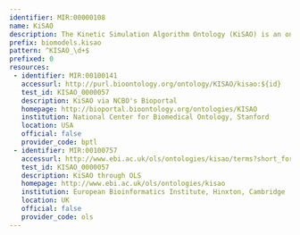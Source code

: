 ```yaml
---
identifier: MIR:00000108
name: KiSAO
description: The Kinetic Simulation Algorithm Ontology (KiSAO) is an ontology that describes simulation algorithms and methods used for biological kinetic models, and the relationships between them. This provides a means to unambiguously refer to simulation algorithms when describing a simulation experiment.
prefix: biomodels.kisao
pattern: ^KISAO_\d+$
prefixed: 0
resources:
 - identifier: MIR:00100141
   accessurl: http://purl.bioontology.org/ontology/KISAO/kisao:${id}
   test_id: KISAO_0000057
   description: KiSAO via NCBO's Bioportal
   homepage: http://bioportal.bioontology.org/ontologies/KISAO
   institution: National Center for Biomedical Ontology, Stanford
   location: USA
   official: false
   provider_code: bptl
 - identifier: MIR:00100757
   accessurl: http://www.ebi.ac.uk/ols/ontologies/kisao/terms?short_form=${id}
   test_id: KISAO_0000057
   description: KiSAO through OLS
   homepage: http://www.ebi.ac.uk/ols/ontologies/kisao
   institution: European Bioinformatics Institute, Hinxton, Cambridge
   location: UK
   official: false
   provider_code: ols
---
```

